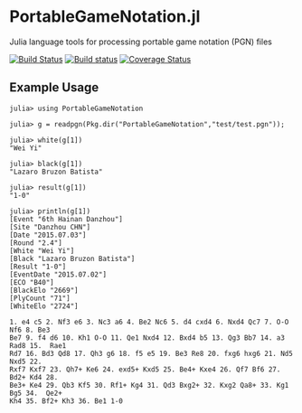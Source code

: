 # PortableGameNotation.jl
Julia language tools for processing portable game notation (PGN) files

[![Build
Status](https://travis-ci.org/davidssmith/PortableGameNotation.jl.svg?branch=master)](https://travis-ci.org/davidssmith/PortableGameNotation.jl)
[![Build
status](https://ci.appveyor.com/api/projects/status/6qxhv02o4k8jgp21?svg=true)](https://ci.appveyor.com/project/davidssmith/portablegamenotation-jl)
[![Coverage
Status](https://coveralls.io/repos/github/davidssmith/PortableGameNotation.jl/badge.svg?branch=master)](https://coveralls.io/github/davidssmith/PortableGameNotation.jl?branch=master)

## Example Usage

```
julia> using PortableGameNotation

julia> g = readpgn(Pkg.dir("PortableGameNotation","test/test.pgn"));

julia> white(g[1])
"Wei Yi"

julia> black(g[1])
"Lazaro Bruzon Batista"

julia> result(g[1])
"1-0"

julia> println(g[1])
[Event "6th Hainan Danzhou"]
[Site "Danzhou CHN"]
[Date "2015.07.03"]
[Round "2.4"]
[White "Wei Yi"]
[Black "Lazaro Bruzon Batista"]
[Result "1-0"]
[EventDate "2015.07.02"]
[ECO "B40"]
[BlackElo "2669"]
[PlyCount "71"]
[WhiteElo "2724"]

1. e4 c5 2. Nf3 e6 3. Nc3 a6 4. Be2 Nc6 5. d4 cxd4 6. Nxd4 Qc7 7. O-O Nf6 8. Be3
Be7 9. f4 d6 10. Kh1 O-O 11. Qe1 Nxd4 12. Bxd4 b5 13. Qg3 Bb7 14. a3 Rad8 15.  Rae1
Rd7 16. Bd3 Qd8 17. Qh3 g6 18. f5 e5 19. Be3 Re8 20. fxg6 hxg6 21. Nd5 Nxd5 22.
Rxf7 Kxf7 23. Qh7+ Ke6 24. exd5+ Kxd5 25. Be4+ Kxe4 26. Qf7 Bf6 27. Bd2+ Kd4 28.
Be3+ Ke4 29. Qb3 Kf5 30. Rf1+ Kg4 31. Qd3 Bxg2+ 32. Kxg2 Qa8+ 33. Kg1 Bg5 34.  Qe2+
Kh4 35. Bf2+ Kh3 36. Be1 1-0
